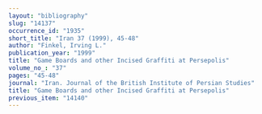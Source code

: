 ```yaml
---
layout: "bibliography"
slug: "14137"
occurrence_id: "1935"
short_title: "Iran 37 (1999), 45-48"
author: "Finkel, Irving L."
publication_year: "1999"
title: "Game Boards and other Incised Graffiti at Persepolis"
volume_no_: "37"
pages: "45-48"
journal: "Iran. Journal of the British Institute of Persian Studies"
title: "Game Boards and other Incised Graffiti at Persepolis"
previous_item: "14140"
---
```

